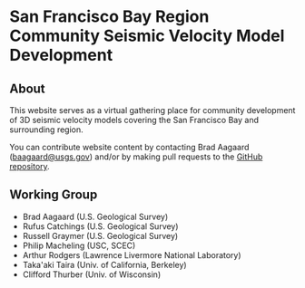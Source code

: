 # San Francisco Bay Region Community Seismic Velocity Model Development

## About

This website serves as a virtual gathering place for community
development of 3D seismic velocity models covering the San Francisco
Bay and surrounding region.

You can contribute website content by contacting Brad Aagaard
(baagaard@usgs.gov) and/or by making pull requests to the [GitHub
repository](https://github.com/baagaard-usgs/sfcvm-website).

## Working Group

* Brad Aagaard (U.S. Geological Survey)
* Rufus Catchings (U.S. Geological Survey)
* Russell Graymer (U.S. Geological Survey)
* Philip Macheling (USC, SCEC)
* Arthur Rodgers (Lawrence Livermore National Laboratory)
* Taka'aki Taira (Univ. of California, Berkeley)
* Clifford Thurber (Univ. of Wisconsin)
